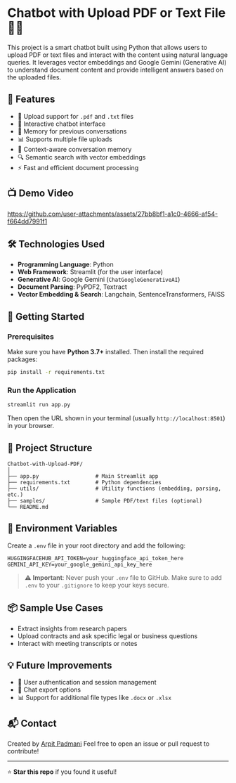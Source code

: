 # Chatbot with Upload PDF or Text File 🧠📄

This project is a smart chatbot built using Python that allows users to upload PDF or text files and interact with the content using natural language queries. It leverages vector embeddings and Google Gemini (Generative AI) to understand document content and provide intelligent answers based on the uploaded files.

## 🧩 Features

- 📂 Upload support for `.pdf` and `.txt` files  
- 💬 Interactive chatbot interface
- 📌 Memory for previous conversations
- 📊 Supports multiple file uploads  
- 🧠 Context-aware conversation memory  
- 🔍 Semantic search with vector embeddings  
- ⚡ Fast and efficient document processing  

## 📺 Demo Video


https://github.com/user-attachments/assets/27bb8bf1-a1c0-4666-af54-f664dd7991f1



## 🛠️ Technologies Used

- **Programming Language**: Python  
- **Web Framework**: Streamlit (for the user interface)  
- **Generative AI**: Google Gemini (`ChatGoogleGenerativeAI`)  
- **Document Parsing**: PyPDF2, Textract  
- **Vector Embedding & Search**: Langchain, SentenceTransformers, FAISS  



## 🚀 Getting Started


### Prerequisites

Make sure you have **Python 3.7+** installed. Then install the required packages:

```bash
pip install -r requirements.txt
````

### Run the Application

```bash
streamlit run app.py
```

Then open the URL shown in your terminal (usually `http://localhost:8501`) in your browser.



## 📁 Project Structure

```
Chatbot-with-Upload-PDF/
│
├── app.py                  # Main Streamlit app
├── requirements.txt        # Python dependencies
├── utils/                  # Utility functions (embedding, parsing, etc.)
├── samples/                # Sample PDF/text files (optional)
└── README.md
```



## 🔐 Environment Variables

Create a `.env` file in your root directory and add the following:

```env
HUGGINGFACEHUB_API_TOKEN=your_huggingface_api_token_here
GEMINI_API_KEY=your_google_gemini_api_key_here
```

> ⚠️ **Important**: Never push your `.env` file to GitHub. Make sure to add `.env` to your `.gitignore` to keep your keys secure.



## 📦 Sample Use Cases

* Extract insights from research papers
* Upload contracts and ask specific legal or business questions
* Interact with meeting transcripts or notes



## 💡 Future Improvements

* 🔐 User authentication and session management
* 🧾 Chat export options
* 📊 Support for additional file types like `.docx` or `.xlsx`



## 📬 Contact

Created by [Arpit Padmani](https://github.com/Arpit-Padmani)
Feel free to open an issue or pull request to contribute!

---

⭐ **Star this repo** if you found it useful!





